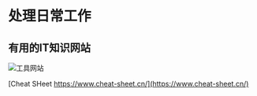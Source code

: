 # 处理日常工作
## 有用的IT知识网站

![工具网站](workan/image/2023060801.jpg)

[Cheat SHeet https://www.cheat-sheet.cn/](https://www.cheat-sheet.cn/)
